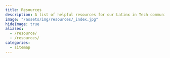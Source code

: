 ```yaml
---
title: Resources
description: A list of helpful resources for our Latinx in Tech community.
image: "/assets/img/resources/_index.jpg"
hideImage: true
aliases:
  - /resource/
  - /resources/
categories:
  - sitemap
---
```

